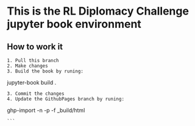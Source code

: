 # This is the RL Diplomacy Challenge jupyter book environment

## How to work it
```
1. Pull this branch
2. Make changes
3. Build the book by runing:
```
jupyter-book build .
```
3. Commit the changes
4. Update the GithubPages branch by runing:
```
ghp-import -n -p -f _build/html
````
```